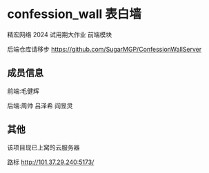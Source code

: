 # confession_wall 表白墙

精宏网络 2024 试用期大作业 前端模块

后端仓库请移步 https://github.com/SugarMGP/ConfessionWallServer

## 成员信息

前端:毛健辉

后端:周帅 吕泽希 阎昱灵

## 其他

该项目现已上窝的云服务器

路标 http://101.37.29.240:5173/
